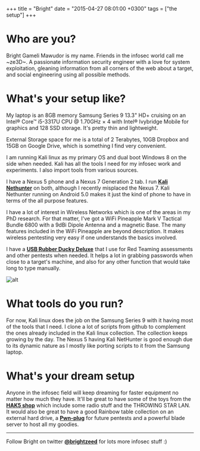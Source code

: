 +++
title = "Bright"
date = "2015-04-27 08:01:00 +0300"
tags = ["the setup"]
+++

# Who are you?

Bright Gameli Mawudor is my name. Friends in the infosec world call me ~ze3D~. A passionate information security engineer with a love for system exploitation, gleaning information from all corners of the web about a target, and social engineering using all possible methods.

<!--more-->

# What's your setup like?

My laptop is an 8GB memory Samsung Series 9 13.3" HD+ cruising on an Intel® Core™ i5-3317U CPU @ 1.70GHz × 4 with Intel® Ivybridge Mobile for graphics and 128 SSD storage. It's pretty thin and lightweight. 

External Storage space for me is a total of 2 Terabytes, 10GB Dropbox and 15GB on Google Drive, which is something I find very convenient.

I am running Kali linux as my primary OS and dual boot Windows 8 on the side when needed. Kali has all the tools I need for my infosec work and experiments. I also import tools from various sources.

I have a Nexus 5 phone and a Nexus 7 Generation 2 tab. I run [**Kali Nethunter**](http://www.nethunter.com/) on both, although I recently misplaced the Nexus 7. Kali Nethunter running on Android 5.0 makes it just the kind of phone to have in terms of the all purpose features.

I have a lot of interest in Wireless Networks which is one of the areas in my PhD research. For that matter, I've got a WiFi Pineapple Mark V Tactical Bundle 6800 with a 9dBi Dipole Antenna and a magnetic Base. The many features included in the WiFi Pineapple are beyond description. It makes wireless pentesting very easy if one understands the basics involved.

I have a [**USB Rubber Ducky Deluxe**](http://hakshop.myshopify.com/collections/usb-rubber-ducky/products/usb-rubber-ducky-deluxe?variant=353378649) that I use for Red Teaming assessments and other pentests when needed. It helps a lot in grabbing passwords when close to a target's machine, and also for any other function that would take long to type manually.

![alt](/images/bright_setup.jpg)

# What tools do you run?

For now, Kali linux does the job on the Samsung Series 9 with it having most of the tools that I need. I clone a lot of scripts from github to complement the ones already included in the Kali linux collection. The collection keeps growing by the day. The Nexus 5 having Kali NetHunter is good enough due to its dynamic nature as I mostly like porting scripts to it from the Samsung laptop.

# What's your dream setup

Anyone in the infosec field will keep dreaming for faster equipment no matter how much they have. 
It'll be great to have some of the toys from the [**HAK5 shop**](http://hakshop.myshopify.com/) which include some radio stuff and the THROWING STAR LAN. It would also be great to have a good Rainbow table collection on an external hard drive, a [**Pwn-plug**](https://www.pwnieexpress.com/product/pwn-plug-r3penetration-testing-device/) for future pentests and a powerful blade server to host all my goodies.

---

Follow Bright on twitter [**@brightzeed**](https://twitter.com/BRIGHTZEED) for lots more infosec stuff :)
